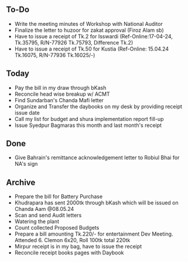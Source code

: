 ## To-Do
- Write the meeting minutes of Workshop with National Auditor  
- Finalize the letter to huzoor for zakat approval (Firoz Alam sb)  
- Have to issue a receipt of Tk.2 for Isswardi (Ref-Online:17-04-24, Tk.35795, R/N-77926 Tk.75793, Difference Tk.2)  
- Have to issue a receipt of Tk.50 for Kustia (Ref-Online: 15.04.24 Tk.16075, R/N-77936 Tk.16025/-)  

## Today
- Pay the bill in my draw through bKash  
- Reconcile head wise breakup w/ ACMT  
- Find Sundarban's Chanda Mafi letter  
- Organize and Transfer the daybooks on my desk by providing receipt issue date  
- Call my list for budget and shura implementation report fill-up  
- Issue Syedpur Bagmaras this month and last month's receipt  

## Done
- Give Bahrain's remittance acknowledgement letter to Robiul Bhai for NA's sign  

## Archive
- Prepare the bill for Battery Purchase  
- Khudrapara has sent 2000tk through bKash which will be issued on Chanda Aam @08.05.24  
- Scan and send Audit letters  
- Watering the plant  
- Count collected Proposed Budgets  
- Prepare a bill amounting Tk.220/- for entertainment Dev Meeting. Attended 6. Clemon 6x20, Roll 100tk total 220tk  
- Mirpur receipt is in my bag, have to issue the receipt  
- Reconcile receipt books pages with Daybook  